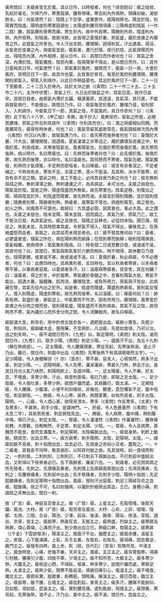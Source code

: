 黃帝問曰：夫瘧疾皆生於風，其以日作，以時發者，何也？岐伯對曰：瘧之始發，先起於毫毛，欠伸乃作，寒栗鼓頷，腰脊俱痛，寒去則內外俱熱，頭痛如破，渴欲飲水。曰：何氣使然？曰：陰陽上下交爭，虛實更作，陰陽相移也。陽並於陰，則陽實而陰虛。陽明虛則寒栗鼓頷也；太陽虛則腰背頭項痛；三陽俱虛則陰氣（一作二陰）勝，陰氣勝則骨寒而痛，寒生於內，故中外皆寒。陽勝則外熱，陰虛則內熱，內外皆熱，則喘渴，故欲冷飲。此皆得之夏傷於暑，熱氣盛，藏於皮膚之內腸胃之外，此營氣之所舍也。令人汗出空疏，腠理開，因得秋氣，汗出遇風，得浴，水氣舍於皮膚之內，與衛氣並居。衛氣者，晝行於陽，夜行於陰，此氣得陽而外出，得陰而內薄，內外相搏，是以日作。曰：其間日而作者何也？曰：其氣之舍深，內薄於陰，陽氣獨發，陰邪內著，陰與陽爭不得出，是以間日而作。曰：其作日晏與其日早，何氣使然？曰：邪氣客於風府，循膂而下，衛氣一日一夜，大會於風府，其明日日下一節，故其作也晏。此皆客於脊背，每至於風府則腠理開，腠理開則邪氣入，邪氣入則病作，以此日作稍益晏也。其出於風府日下一節，二十一日下至骶骨，二十二日入於脊內，註於太沖之脈（《素問》二十一作二十五，二十五作二十六，太沖作伏膂），其氣上行，九日出於缺盆之中，其氣日高，故作日益早。其間日發者，由邪氣內薄於五臟，橫連募原，其道遠，其氣深，其行遲，不能與營氣俱行，不能偕出，故間日乃作。曰：衛氣每至於風府，腠理乃發，發則邪入，入則病作。今衛氣日下一節，其氣之發，不當風府，其日作奈何？曰：（《素問》此下有八十八字，《甲乙經》本無，故不抄入）風無常府，衛氣之所發，必開其腠理，邪氣之所合則其病作（《素問》作則其府也）。曰：風之與瘧相似同類，而風獨常在，瘧得有時休者，何也？曰：風氣常留其處故常在，瘧氣隨經絡次而內傳（《素問》作沉以內薄），故衛氣應乃作。曰：瘧先寒而後熱者何也？曰：夏傷於大暑，汗大出，腠理開發，因遇風，夏氣淒滄之水寒迫之，藏於腠理及皮膚之中，秋傷於風，則病成矣。夫寒者陰氣也，風者陽氣也，先傷於寒而後傷於風，故先寒而後熱，病以時作，名曰寒瘧也。曰：先熱而後寒者何也？曰：此先傷於風，後傷於寒，故先熱而後寒，亦以時作，名曰溫瘧也。其但熱而不寒者，陰氣先絕，陽氣獨發，則熱而少氣煩冤，手足熱而欲嘔者，名曰癉瘧。曰：經言有余者瀉之，不足者補之。今熱為有余，寒為不足。夫瘧之寒，湯火不能溫，及其熱，冰水不能寒，此皆有余不足之類。當此之時，良工不能止，必待其自衰乃刺之何也？曰：經言無刺熇熇之熱，無刺渾渾之脈，無刺漉漉之汗，為其病逆，未可治也。夫瘧之始發也，陽氣並於陰。當是之時，陽虛陰盛而外無氣，故先寒栗也。陰氣逆極，則復出之陽，陽與陰並於外，則陰虛而陽實，故先熱而渴。夫瘧並於陽則陽勝，並於陰則陰勝；陰勝者則寒，陽勝者則熱。熱瘧者，風寒氣不常也，病極則復至。病之發也，如火之熱，如風雨不可當也。故經曰：方其盛必毀，因其衰也，事必大昌。此之謂也。夫瘧之未發也，陰未並陽，陽未並陰，因而調之，真氣乃安，邪氣乃亡。故工不能治已發，為其氣逆也。瘧之且發也，陰陽之且移也，必從四末始。陽已傷，陰從之，故氣未並，先其時堅束其處，令邪氣不得入，陰氣不得出，審候見之。在孫絡盛堅而血者，皆取之，此其往而未得並者也。曰：瘧不發其應何如？曰：瘧者，必更盛更虛，隨氣之所在，病在陽則熱而脈躁；在陰則寒而脈靜；極則陰陽俱衰，衛氣相離，故病得休；衛氣集則復病。曰：時有間二日或至數日發，或渴或不渴，其故何也？曰，其間日，邪氣與衛氣客於六腑而相失，時不相得，故休數日乃發也。陰陽更勝，或甚或不甚，故或渴或不渴。曰：夏傷於暑，秋必病瘧，今不必應者，何也？曰：此應四時也。其病異形者，反四時也。其以秋病者寒甚，以冬病者寒不甚，以春病者惡風，以夏病者多汗。曰：溫瘧與寒瘧者，皆安舍，其在何臟？曰：溫瘧者，得之於冬，中於風寒，寒氣藏於骨髓之中，至春則陽氣大發，寒氣不能出，因遇大暑，腦髓鑠，肌肉消，腠理發泄，或有所用力，邪氣與汗皆出，此病藏在腎，其氣先從內出之於外。如是者，陰虛而陽盛，陽盛則熱衰矣。衰則氣反復入，復入則陽虛，陽虛則寒矣。故先熱而後寒，名曰溫瘧。曰：癉瘧何如？曰：肺素有熱，氣盛於身，厥氣逆上，中氣實而不外泄，因有所用力，腠理開，風寒舍於皮膚之內分肉之間而發，發則陽氣盛，陽氣盛而不衰則病矣。其氣不反之陰，故但熱而不寒，氣內藏於心而外舍分肉之間，令人消鑠脫肉，故名曰癉瘧。

瘧脈滿大急，刺背俞，用中針傍五胠俞各一，適肥瘦出血。瘧脈小實急，灸脛少陰，刺指井。瘧脈緩大虛，便用藥，不宜用針。凡治瘧，先發如食頃，乃可以治，過之則失時，一，瘧不渴間日而作，《九卷》曰，取足陽明，《素問》刺太陰。渴而間日作，《九卷》曰，取手少陽，《素問》刺足少陽。一，瘟瘧汗不出，為五十九刺（解在熱病部）。一，足太陽瘧，令人腰痛頭重，寒從背起，先寒後熱渴，渴止汗乃出，難已，間日作，刺腘中出血（《素問》先寒後熱下有熇熇喝喝然五字）。一，足少陽瘧，令人身體解㑊〈亻亦〉（音亦），寒不甚，惡見人，心惕惕然，熱多汗出甚，刺足少陽。一，足陽明瘧，令人先寒，灑淅灑淅，寒甚久乃熱，熱去汗出，喜見日月光火氣乃快然，刺陽明跗上，及調沖陽。一，足太陽瘧，令人不樂，好太息，不嗜食，多寒少熱，汗出，病至則善嘔，嘔已乃衰，即取之足太陰。一，足少陰瘧，令人嘔吐甚，多寒少熱，欲閉戶牖而處，其病難已，取太溪。一，足厥陰瘧，令人腰痛，少腹滿，小便不利如癃狀，非癃也。數便，意恐懼氣不足，腹中悒悒，刺足厥陰。一，肺瘧，令人心寒，甚熱，熱間善驚，如有所見者，刺手太陰、陽明。一，心瘧，令人煩心甚，欲得見清水，寒多（《素問》作反寒多，《太素》作及寒多），不甚熱，刺手少陰，是謂神門。一，肝瘧，令人色蒼蒼然（《素問》下有太息二字），其狀若死者，刺足厥陰見血。一，脾瘧，令人病寒，腹中痛，熱則腸中鳴，鳴已汗出，刺足太陰。一，腎瘧，令人淒淒然（《素問》作灑灑然），腰脊痛宛轉，大便難，目眴眴然，手足寒，刺足太陽、少陰。一，胃瘧，令人且病寒，善饑而不能食，食而支滿腹大，刺足陽明、太陰橫脈出血。一，瘧發身熱，刺跗上動脈，開其空，出血立寒。一，瘧方欲寒，刺手陽明、太陰，足陽明、太陰。一，諸瘧如脈不見者，刺十指間出血，血去必已。先視身之赤如小豆者，盡取之。一，十二瘧者，其發各不同時，察其病形，以知其何脈之病。先其發時，如一食頃而刺之，一刺則衰，二刺則知，三刺則已，不已刺舌下兩脈出血，不已刺郤中盛經出血，又刺項以下俠脊者必已。舌下兩脈者，廉泉穴也。一，刺瘧者，必先問其病之所先發者，先刺之。先頭痛及重者，先刺頭上及兩額兩肩間出血；先項背痛者，先刺之；先腰脊痛者，先刺郤中出血；先手臂痛者，先刺手少陰、陽明十指間；先足脛酸痛者，先刺足陽明十指間出血。風瘧，發則汗出惡風，刺足三陽經背俞之血者。脛酸痛，按之不可，名曰肘髓病，以镵針針絕骨出其血，立已。身體小痛，刺諸陰之井無出血，間日一刺。

㾬〈疒皆〉瘧，神庭及百會主之。㾬〈疒皆〉瘧，上星主之，先取噫嘻，後取天牖、風池、大杼。㾬〈疒皆〉瘧，取完骨及風池、大杼、心俞、上窌、噫嘻、陰都、太淵、三間、合谷、陽池、少澤、前谷、後溪、腕骨、陽谷、俠溪、至陰、通谷、京骨，皆主之。瘧振寒，熱甚狂言，天樞主之。瘧熱盛，列缺主之。瘧寒厥及熱厥，煩心善噦，心滿而汗出，刺少商出血立已。熱瘧口幹，商陽主之。瘧寒甚（《千金》下雲欲嘔沫），陽溪主之。風瘧汗不出，偏歷主之。瘧面赤腫，溫留主之。痎瘧，心下脹滿痛，上氣，灸手五裏，左取右，右取左。瘧項痛，因忽暴逆，腋門主之。瘧發有四時，面上赤，䀮〈硫，目代石〉（音盲）䀮無所見，中渚主之。瘧食時發，心痛，悲傷不樂，天井主之。風瘧，支正主之。瘧背膂振寒，項痛引肘腋，腰痛引少腹，四肢不舉，少海主之。瘧不知所苦，大都主之。瘧多寒少熱，大鐘主之。瘧咳逆心悶，不得臥，嘔甚，熱多寒少，欲閉戶牖而處，寒厥足熱，太溪主之。瘧熱少氣，間寒不能自溫，填脹切痛引心，復溜主之。瘧不嗜食，厲兌主之。瘧瘛疭驚，股膝重，胻轉筋，頭眩痛，解溪主之。瘧日西發，臨泣主之。瘧振寒，腋下腫，丘墟主之。瘧從胻起，束骨主之。瘧多汗，腰痛不能俯仰，目如脫，項如拔，昆侖主之。瘧，實則腰背痛，虛則鼽衄，飛揚主之。瘧頭重，寒背起，先寒後熱，渴不止，汗乃出，委中主之。瘧不渴，間日作，昆侖主之。
